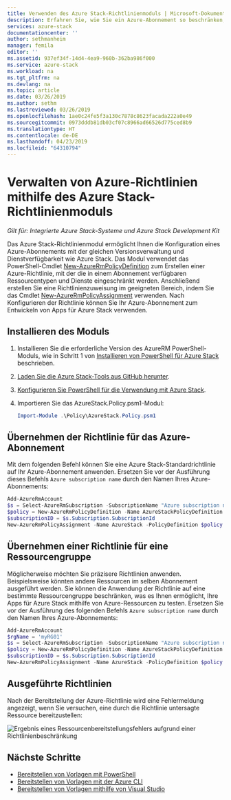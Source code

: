 ```yaml
---
title: Verwenden des Azure Stack-Richtlinienmoduls | Microsoft-Dokumentation
description: Erfahren Sie, wie Sie ein Azure-Abonnement so beschränken, dass es sich wie ein Azure Stack-Abonnement verhält.
services: azure-stack
documentationcenter: ''
author: sethmanheim
manager: femila
editor: ''
ms.assetid: 937ef34f-14d4-4ea9-960b-362ba986f000
ms.service: azure-stack
ms.workload: na
ms.tgt_pltfrm: na
ms.devlang: na
ms.topic: article
ms.date: 03/26/2019
ms.author: sethm
ms.lastreviewed: 03/26/2019
ms.openlocfilehash: 1ae0c24fe5f3a130c7878c8623facada222a0e49
ms.sourcegitcommit: 0973dddb81db03cf07c8966ad66526d775ced8b9
ms.translationtype: HT
ms.contentlocale: de-DE
ms.lasthandoff: 04/23/2019
ms.locfileid: "64310794"
---
```

# <a name="manage-azure-policy-using-the-azure-stack-policy-module"></a>Verwalten von Azure-Richtlinien mithilfe des Azure Stack-Richtlinienmoduls

*Gilt für: Integrierte Azure Stack-Systeme und Azure Stack Development Kit*

Das Azure Stack-Richtlinienmodul ermöglicht Ihnen die Konfiguration eines Azure-Abonnements mit der gleichen Versionsverwaltung und Dienstverfügbarkeit wie Azure Stack. Das Modul verwendet das PowerShell-Cmdlet [New-AzureRmPolicyDefinition](/powershell/module/azurerm.resources/new-azurermpolicydefinition) zum Erstellen einer Azure-Richtlinie, mit der die in einem Abonnement verfügbaren Ressourcentypen und Dienste eingeschränkt werden. Anschließend erstellen Sie eine Richtlinienzuweisung im geeigneten Bereich, indem Sie das Cmdlet [New-AzureRmPolicyAssignment](/powershell/module/azurerm.resources/new-azurermpolicyassignment) verwenden. Nach Konfigurieren der Richtlinie können Sie Ihr Azure-Abonnement zum Entwickeln von Apps für Azure Stack verwenden.

## <a name="install-the-module"></a>Installieren des Moduls

1. Installieren Sie die erforderliche Version des AzureRM PowerShell-Moduls, wie in Schritt 1 von [Installieren von PowerShell für Azure Stack](../operator/azure-stack-powershell-install.md) beschrieben.
2. [Laden Sie die Azure Stack-Tools aus GitHub herunter](../operator/azure-stack-powershell-download.md).
3. [Konfigurieren Sie PowerShell für die Verwendung mit Azure Stack](azure-stack-powershell-configure-user.md).
4. Importieren Sie das AzureStack.Policy.psm1-Modul:


   ```powershell
   Import-Module .\Policy\AzureStack.Policy.psm1
   ```

## <a name="apply-policy-to-azure-subscription"></a>Übernehmen der Richtlinie für das Azure-Abonnement

Mit dem folgenden Befehl können Sie eine Azure Stack-Standardrichtlinie auf Ihr Azure-Abonnement anwenden. Ersetzen Sie vor der Ausführung dieses Befehls `Azure subscription name` durch den Namen Ihres Azure-Abonnements:

```powershell
Add-AzureRmAccount
$s = Select-AzureRmSubscription -SubscriptionName "Azure subscription name"
$policy = New-AzureRmPolicyDefinition -Name AzureStackPolicyDefinition -Policy (Get-AzsPolicy)
$subscriptionID = $s.Subscription.SubscriptionId
New-AzureRmPolicyAssignment -Name AzureStack -PolicyDefinition $policy -Scope /subscriptions/$subscriptionID
```

## <a name="apply-policy-to-a-resource-group"></a>Übernehmen einer Richtlinie für eine Ressourcengruppe

Möglicherweise möchten Sie präzisere Richtlinien anwenden. Beispielsweise könnten andere Ressourcen im selben Abonnement ausgeführt werden. Sie können die Anwendung der Richtlinie auf eine bestimmte Ressourcengruppe beschränken, was es Ihnen ermöglicht, Ihre Apps für Azure Stack mithilfe von Azure-Ressourcen zu testen. Ersetzen Sie vor der Ausführung des folgenden Befehls `Azure subscription name` durch den Namen Ihres Azure-Abonnements:

```powershell
Add-AzureRmAccount
$rgName = 'myRG01'
$s = Select-AzureRmSubscription -SubscriptionName "Azure subscription name"
$policy = New-AzureRmPolicyDefinition -Name AzureStackPolicyDefinition -Policy (Get-AzsPolicy)
$subscriptionID = $s.Subscription.SubscriptionId
New-AzureRmPolicyAssignment -Name AzureStack -PolicyDefinition $policy -Scope /subscriptions/$subscriptionID/resourceGroups/$rgName
```

## <a name="policy-in-action"></a>Ausgeführte Richtlinien

Nach der Bereitstellung der Azure-Richtlinie wird eine Fehlermeldung angezeigt, wenn Sie versuchen, eine durch die Richtlinie untersagte Ressource bereitzustellen:

![Ergebnis eines Ressourcenbereitstellungsfehlers aufgrund einer Richtlinienbeschränkung](./media/azure-stack-policy-module/image1.png)

## <a name="next-steps"></a>Nächste Schritte

* [Bereitstellen von Vorlagen mit PowerShell](azure-stack-deploy-template-powershell.md)
* [Bereitstellen von Vorlagen mit der Azure CLI](azure-stack-deploy-template-command-line.md)
* [Bereitstellen von Vorlagen mithilfe von Visual Studio](azure-stack-deploy-template-visual-studio.md)
